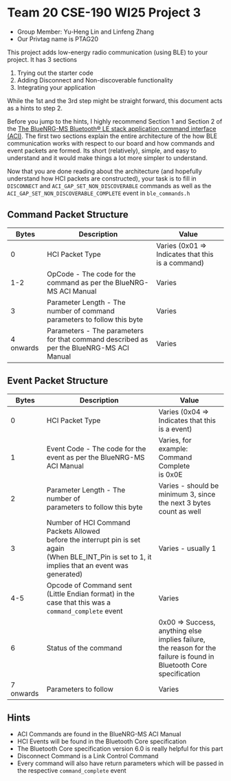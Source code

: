 # Team 20 CSE-190 WI25 Project 3
* Group Member: Yu-Heng Lin and Linfeng Zhang
* Our Privtag name is PTAG20

This project adds low-energy radio communication (using BLE) to your project. It has 3 sections

1. Trying out the starter code
2. Adding Disconnect and Non-discoverable functionality
3. Integrating your application

While the 1st and the 3rd step might be straight forward, this document acts as a hints to step 2. 

Before you jump to the hints, I highly recommend Section 1 and Section 2 of the [The BlueNRG-MS Bluetooth® LE stack application command interface (ACI)](https://cseweb.ucsd.edu/classes/wi20/cse190-d/docs/bluenrgms-aci_datasheet.pdf). The first two sections explain the entire architecture of the how BLE communication works with respect to our board and how commands and event packets are formed. Its short (relatively), simple, and easy to understand and it would make things a lot more simpler to understand. 

Now that you are done reading about the architecture (and hopefully understand how HCI packets are constructed), your task is to fill in `DISCONNECT` and `ACI_GAP_SET_NON_DISCOVERABLE` commands as well as the `ACI_GAP_SET_NON_DISCOVERABLE_COMPLETE` event in `ble_commands.h`

## Command Packet Structure


| Bytes     | Description                                                                                     | Value                                   |
|-----------|-------------------------------------------------------------------------------------------------|-----------------------------------------|
| 0         | HCI Packet Type                                                                                 | Varies (0x01 => Indicates that this is a command) |
| 1-2       | OpCode - The code for the command as per the BlueNRG-MS ACI Manual                          | Varies                                  |
| 3         | Parameter Length - The number of command parameters to follow this byte                             | Varies                                  |
| 4 onwards | Parameters - The parameters for that command described as per the BlueNRG-MS ACI Manual | Varies                                  |


## Event Packet Structure

| Bytes     | Description                                                                                                                                                | Value                                                                                                                      |
|-----------|------------------------------------------------------------------------------------------------------------------------------------------------------------|----------------------------------------------------------------------------------------------------------------------------|
| 0         | HCI Packet Type                                                                                                                                            | Varies (0x04 => Indicates that this is a event)                                                                            |
| 1         | Event Code - The code for the <br>event as per the BlueNRG-MS ACI Manual                                                                                   | Varies, for example: Command Complete<br>is 0x0E                                                                           |
| 2         | Parameter Length - The number of<br>parameters to follow this byte                                                                                         | Varies - should be minimum 3, since <br>the next 3 bytes count as well                                                     |
| 3         | Number of HCI Command Packets Allowed <br>before the interrupt pin is set again <br>(When BLE_INT_Pin is set to 1, it implies that an event was generated) | Varies - usually 1                                                                                                         |
| 4-5       | Opcode of Command sent (Little Endian format) in the case that this was a `command_complete` event                                                                                                             | Varies                                                                                                                     |
| 6         | Status of the command                                                                                                                                      | 0x00 => Success, anything else implies failure,<br>the reason for the failure is found in <br>Bluetooth Core specification |
| 7 onwards | Parameters to follow                                                                                                                                       | Varies                                                                                                                     |


## Hints
- ACI Commands are found in the BlueNRG-MS ACI Manual
- HCI Events will be found in the Bluetooth Core specification
- The Bluetooth Core specification version 6.0 is really helpful for this part
- Disconnect Command is a Link Control Command
- Every command will also have return parameters which will be passed in the respective `command_complete` event

